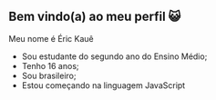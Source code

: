 ## Bem vindo(a) ao meu perfil 😺

Meu nome é Éric Kauê

- Sou estudante do segundo ano do Ensino Médio;
- Tenho 16 anos;
- Sou brasileiro;
- Estou começando na linguagem JavaScript
